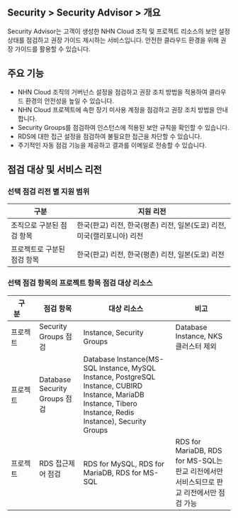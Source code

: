 ## Security > Security Advisor > 개요

Security Advisor는 고객이 생성한 NHN Cloud 조직 및 프로젝트 리소스의 보안 설정 상태를 점검하고 권장 가이드 제시하는 서비스입니다. 안전한 클라우드 환경을 위해 권장 가이드를 활용할 수 있습니다.

## 주요 기능
* NHN Cloud 조직의 거버넌스 설정을 점검하고 권장 조치 방법을 적용하여 클라우드 환경의 안전성을 높일 수 있습니다.
* NHN Cloud 프로젝트에 속한 장기 미사용 계정을 점검하고 권장 조치 방법을 안내합니다.
* Security Groups를 점검하여 인스턴스에 적용된 보안 규칙을 확인할 수 있습니다.
* RDS에 대한 접근 설정을 점검하여 불필요한 접근을 차단할 수 있습니다.
* 주기적인 자동 점검 기능을 제공하고 결과를 이메일로 전송할 수 있습니다.

## 점검 대상 및 서비스 리전
### 선택 점검 리전 별 지원 범위
|구분|지원 리전|
|---|---|
|조직으로 구분된 점검 항목|한국(판교) 리전, 한국(평촌) 리전, 일본(도쿄) 리전, 미국(캘리포니아) 리전|
|프로젝트로 구분된 점검 항목|한국(판교) 리전, 한국(평촌) 리전, 일본(도쿄) 리전|

### 선택 점검 항목의 프로젝트 항목 점검 대상 리소스
|구분&nbsp;&nbsp;&nbsp;&nbsp;&nbsp;|점검 항목|대상 리소스|비고|
|---|---|---|---|
|프로젝트 &nbsp;&nbsp;&nbsp;&nbsp;&nbsp; |Security Groups 점검|Instance, Security Groups|Database Instance, NKS 클러스터 제외|
|프로젝트 &nbsp;&nbsp;&nbsp;&nbsp;&nbsp;|Database Security Groups 점검|Database Instance(MS-SQL Instance, MySQL Instance, PostgreSQL Instance, CUBIRD Instance, MariaDB Instance, Tibero Instance, Redis Instance), Security Groups|
|프로젝트 &nbsp;&nbsp;&nbsp;&nbsp;&nbsp;&nbsp;&nbsp;&nbsp;&nbsp;&nbsp; |RDS 접근제어 점검 &nbsp;&nbsp;&nbsp;&nbsp;&nbsp;&nbsp;&nbsp;&nbsp;&nbsp;&nbsp;|RDS for MySQL, RDS for MariaDB, RDS for MS-SQL|RDS for MariaDB, RDS for MS-SQL는 판교 리전에서만 서비스되므로 판교 리전에서만 점검 가능|
